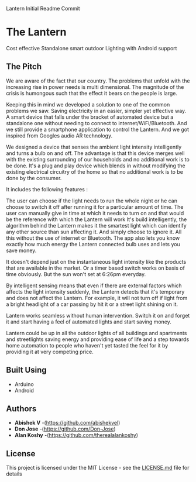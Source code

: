 Lantern Initial Readme Commit





# The Lantern

Cost effective Standalone smart outdoor Lighting with Android support

## The Pitch

We are aware of the fact that our country. The problems that unfold with the increasing rise in power needs is multi dimensional. The magnitude of the crisis is humongous such that the effect it bears on the people is large.

Keeping this in mind we developed a solution to one of the common problems we saw. Saving electricity in an easier, simpler yet effective way. A smart device that falls under the bracket of automated device but a standalone one without needing to connect to internet/WiFi/Bluetooth. And we still provide a smartphone application to control the Lantern. And we got inspired from Googles audio AR technology.

We designed a device that senses the ambient light intensity intelligently and turns a bulb on and off. The advantage is that this device merges well with the existing surrounding of our households and no additional work is to be done. It's a plug and play device which blends in without modifying the existing electrical circuitry of the home so that no additional work is to be done by the consumer.

It includes the following features :

The user can choose if the light needs to run the whole night or he can choose to switch it off after running it for a particular amount of time.
The user can manually give in time at which it needs to turn on and that would be the reference with which the Lantern will work
It's build intelligently, the algorithm behind the Lantern makes it the smartest light which can identify any other source than sun affecting it. And simply choose to ignore it.
All this without the use of internet or Bluetooth. The app also lets you know exactly how much energy the Lantern connected bulb uses and lets you save money.

It doesn't depend just on the instantaneous light intensity like the products that are available in the market. Or a timer based switch works on basis of time obviously. But the sun won't set at 6:26pm everyday.

By intelligent sensing means that even if there are external factors which affects the light intensity suddenly, the Lantern detects that it's temporary and does not affect the Lantern. For example, it will not turn off if light from a bright headlight of a car passing by hit it or a street light shining on it.

Lantern works seamless without human intervention. Switch it on and forget it and start having a feel of automated lights and start saving money.

Lantern could be up in all the outdoor lights of all buildings and apartments and streetlights saving energy and providing ease of life and a step towards home automation to people who haven't yet tasted the feel for it by providing it at very competing price.

## Built Using

* Arduino
* Android

## Authors

* **Abishek V** -(https://github.com/abishekvel)
* **Don Jose** -(https://github.com/Don-Jose)
* **Alan Koshy** -(https://github.com/therealalankoshy)


## License

This project is licensed under the MIT License - see the [LICENSE.md](LICENSE.md) file for details
